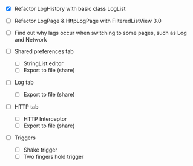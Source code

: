 
- [x] Refactor LogHistory with basic class LogList<E>
- [ ] Refactor LogPage & HttpLogPage with FilteredListView 3.0
- [ ] Find out why lags occur when switching to some pages, such as Log and Network

- [ ] Shared preferences tab
  - [ ] StringList editor
  - [ ] Export to file (share)
- [ ] Log tab
  - [ ] Export to file (share)
- [ ] HTTP tab
  - [ ] HTTP Interceptor
  - [ ] Export to file (share)

- [ ] Triggers
  - [ ] Shake trigger
  - [ ] Two fingers hold trigger
